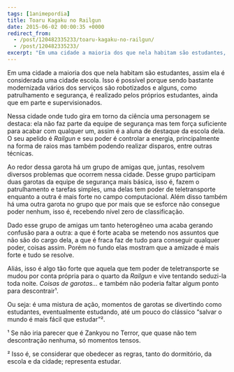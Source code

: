 ```yaml
---
tags: [1animepordia]
title: Toaru Kagaku no Railgun
date: 2015-06-02 00:00:35 +0000
redirect_from:
  - /post/120482335233/toaru-kagaku-no-railgun/
  - /post/120482335233/
excerpt: "Em uma cidade a maioria dos que nela habitam são estudantes, assim ela é considerada uma cidade escola. Isso é possível porque sendo bastante modernizada vários dos serviços são robotizados e alguns, como patrulhamento e segurança, é realizado pelos próprios estudantes, ainda que em parte e supervisionados."
---
```


Em uma cidade a maioria dos que nela habitam são estudantes, assim ela é
considerada uma cidade escola. Isso é possível porque sendo bastante
modernizada vários dos serviços são robotizados e alguns, como
patrulhamento e segurança, é realizado pelos próprios estudantes, ainda
que em parte e supervisionados.

Nessa cidade onde tudo gira em torno da ciência uma personagem se
destaca: ela não faz parte da equipe de segurança mas tem força
suficiente para acabar com qualquer um, assim é a aluna de destaque da
escola dela. O seu apelido é *Railgun* e seu poder é controlar a
energia, principalmente na forma de raios mas também podendo realizar
disparos, entre outras técnicas.

Ao redor dessa garota há um grupo de amigas que, juntas, resolvem
diversos problemas que ocorrem nessa cidade. Desse grupo participam duas
garotas da equipe de segurança mais básica, isso é, fazem o
patrulhamento e tarefas simples, uma delas tem poder de teletransporte
enquanto a outra é mais forte no campo computacional. Além disso também
há uma outra garota no grupo que por mais que se esforce não consegue
poder nenhum, isso é, recebendo nível zero de classificação.

Dado esse grupo de amigas um tanto heterogêneo uma acaba gerando
confusão para a outra: a que é forte acaba se metendo nos assuntos que
não são do cargo dela, a que é fraca faz de tudo para conseguir qualquer
poder, coisas assim. Porém no fundo elas mostram que a amizade é mais
forte e tudo se resolve.

Aliás, isso é algo tão forte que aquela que tem poder de teletransporte
se mudou por conta própria para o quarto da *Railgun* e vive tentando
seduzi-la toda noite. *Coisas de garotas…* e também não poderia faltar
algum ponto para descontrair¹.

Ou seja: é uma mistura de ação, momentos de garotas se divertindo como
estudantes, eventualmente estudando, até um pouco do clássico “salvar o
mundo é mais fácil que estudar”².

<!-- more -->

¹ Se não iria parecer que é Zankyou no Terror, que quase não tem
descontração nenhuma, só momentos tensos.

² Isso é, se considerar que obedecer as regras, tanto do dormitório, da
escola e da cidade; representa estudar.


